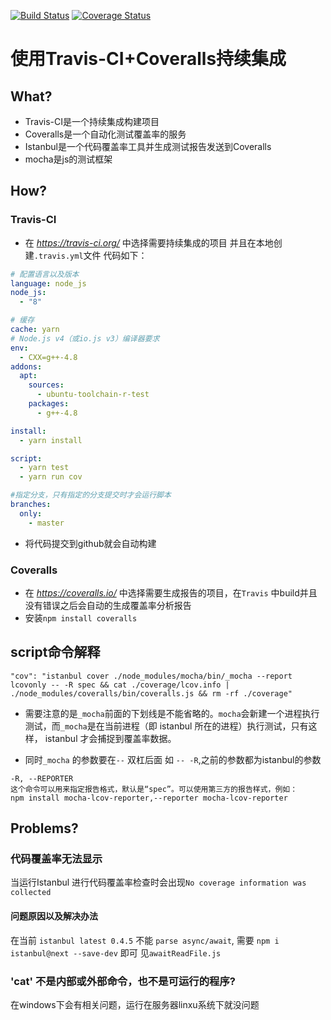 [![Build Status](https://travis-ci.org/diliburong/coveralls-test.svg?branch=master)](https://travis-ci.org/diliburong/coveralls-test)
[![Coverage Status](https://coveralls.io/repos/github/diliburong/coveralls-test/badge.svg?branch=master)](https://coveralls.io/github/diliburong/coveralls-test?branch=master)

# 使用Travis-CI+Coveralls持续集成

## What?
* Travis-CI是一个持续集成构建项目
* Coveralls是一个自动化测试覆盖率的服务
* Istanbul是一个代码覆盖率工具并生成测试报告发送到Coveralls
* mocha是js的测试框架

## How?

### Travis-CI
* 在 *https://travis-ci.org/* 中选择需要持续集成的项目
并且在本地创建`.travis.yml`文件
代码如下：
```yml
# 配置语言以及版本
language: node_js
node_js:
  - "8"

# 缓存
cache: yarn
# Node.js v4（或io.js v3）编译器要求
env:
  - CXX=g++-4.8
addons:
  apt:
    sources:
      - ubuntu-toolchain-r-test
    packages:
      - g++-4.8

install:
  - yarn install

script:
  - yarn test
  - yarn run cov

#指定分支，只有指定的分支提交时才会运行脚本
branches:
  only:
    - master
```

* 将代码提交到github就会自动构建

### Coveralls

* 在 *https://coveralls.io/* 中选择需要生成报告的项目，在`Travis` 中build并且没有错误之后会自动的生成覆盖率分析报告
* 安装`npm install coveralls`


## script命令解释
`"cov": "istanbul cover ./node_modules/mocha/bin/_mocha --report lcovonly -- -R spec && cat ./coverage/lcov.info | ./node_modules/coveralls/bin/coveralls.js && rm -rf ./coverage"`

* 需要注意的是`_mocha`前面的下划线是不能省略的。`mocha`会新建一个进程执行测试，而`_mocha`是在当前进程（即 istanbul 所在的进程）执行测试，只有这样， istanbul 才会捕捉到覆盖率数据。

* 同时`_mocha` 的参数要在`--` 双杠后面 如 `-- -R`,之前的参数都为istanbul的参数

```
-R, --REPORTER
这个命令可以用来指定报告格式，默认是“spec”。可以使用第三方的报告样式，例如：
npm install mocha-lcov-reporter,--reporter mocha-lcov-reporter
```


## Problems?
### 代码覆盖率无法显示 

当运行Istanbul 进行代码覆盖率检查时会出现`No coverage information was collected`

#### 问题原因以及解决办法
在当前 `istanbul latest 0.4.5` 不能 `parse async/await`, 需要 `npm i istanbul@next --save-dev` 即可 见`awaitReadFile.js`

### 'cat' 不是内部或外部命令，也不是可运行的程序?
在windows下会有相关问题，运行在服务器linxu系统下就没问题
